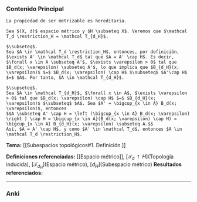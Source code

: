 ### Contenido Principal

```ad-proposition
La propiedad de ser metrizable es hereditaria.
```

```ad-proof
Sea $(X, d)$ espacio métrico y $H \subseteq X$. Veremos que $\mathcal T_d \restriction_H = \mathcal T_{d_H}$. 

$\subseteq$.
Sea $A \in \mathcal T_d \restriction_H$, entonces, por definición, $\exists A' \in \mathcal T_d$ tal que $A = A' \cap H$. Es decir, $\forall x \in A \subseteq A'$, $\exists \varepsilon > 0$ tal que $B_d(x; \varepsilon) \subseteq A'$, lo que implica que $B_{d_H}(x; \varepsilon)$ $=$ $B_d(x; \varepsilon) \cap H$ $\subseteq$ $A'\cap H$ $=$ $A$. Por tanto, $A \in \mathcal T_{d_H}$.

$\supseteq$.
Sea $A \in \mathcal T_{d_H}$, $\forall x \in A$, $\exists \varepsilon > 0$ tal que $B_d(x; \varepsilon) \cap H$ $=$ $B_{d_H}(x; \varepsilon)$ $\subseteq$ $A$. Sea $A' = \bigcup_{x \in A} B_d(x; \varepsilon)$, entonces
$$A \subseteq A' \cap H = \left (\bigcup_{x \in A} B_d(x; \varepsilon) \right ) \cap H = \bigcup_{x \in A}(B_d(x; \varepsilon) \cap H) = \bigcup_{x \in A} B_{d_H}(x; \varepsilon) \subseteq A.$$
Así, $A = A' \cap H$, y como $A' \in \mathcal T_d$, entonces $A \in \mathcal T_d \restriction_H$.
```

**Tema:** [[Subespacios topológicos#1. Definición.]]

**Definiciones referenciadas:** [[Espacio métrico]], [$\mathcal T_d \restriction H$](Topología inducida), [$\mathcal T_{d_H}$](Espacio métrico), [$d_H$](Subespacio métrico)
**Resultados referenciados:**

---
### Anki
